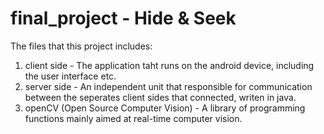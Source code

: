 # final_project - Hide & Seek

The files that this project includes:

1. client side - The application taht runs on the android device, including the user interface etc.
2. server side - An independent unit that responsible for communication between the seperates client sides that connected, writen in java.
3. openCV (Open Source Computer Vision) - A library of programming functions mainly aimed at real-time computer vision.

